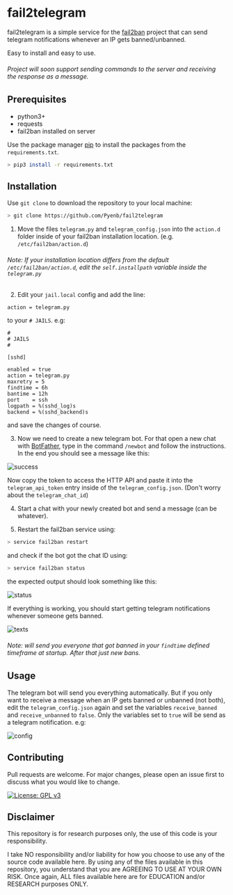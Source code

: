 # fail2telegram

fail2telegram is a simple service for the [fail2ban](https://github.com/fail2ban/fail2ban) project that can send telegram notifications whenever an IP gets banned/unbanned.

Easy to install and easy to use.

###### Project will soon support sending commands to the server and receiving the response as a message.

## Prerequisites

- python3+
- requests
- fail2ban installed on server

Use the package manager [pip](https://pip.pypa.io/en/stable/) to install the packages from the `requirements.txt`.

```bash
> pip3 install -r requirements.txt
```

## Installation

Use `git clone` to download the repository to your local machine:

```bash
> git clone https://github.com/Pyenb/fail2telegram
```

1. Move the files `telegram.py` and `telegram_config.json` into the `action.d` folder inside of your fail2ban installation location. (e.g. `/etc/fail2ban/action.d`)

###### Note: If your installation location differs from the default `/etc/fail2ban/action.d`, edit the `self.installpath` variable inside the `telegram.py`

2. Edit your `jail.local` config and add the line:

```
action = telegram.py
```

to your `# JAILS`. e.g:

```
#
# JAILS
#

[sshd]

enabled = true
action = telegram.py
maxretry = 5
findtime = 6h
bantime = 12h
port    = ssh
logpath = %(sshd_log)s
backend = %(sshd_backend)s
```

and save the changes of course.

3. Now we need to create a new telegram bot. For that open a new chat with [BotFather](https://telegram.me/botfather), type in the command `/newbot` and follow the instructions. In the end you should see a message like this:

![success](https://i.imgur.com/ugOzB1B.png)

Now copy the token to access the HTTP API and paste it into the `telegram_api_token` entry inside of the `telegram_config.json`. (Don't worry about the `telegram_chat_id`)

4. Start a chat with your newly created bot and send a message (can be whatever).

5. Restart the fail2ban service using:

```bash
> service fail2ban restart
```

and check if the bot got the chat ID using:

```bash
> service fail2ban status
```

the expected output should look something like this:

![status](https://i.imgur.com/wArFf0Q.png)

If everything is working, you should start getting telegram notifications whenever someone gets banned.

![texts](https://i.imgur.com/GcAVd5R.png)

###### Note: will send you everyone that got banned in your `findtime` defined timeframe at startup. After that just new bans.

## Usage

The telegram bot will send you everything automatically. But if you only want to receive a message when an IP gets banned or unbanned (not both), edit the `telegram_config.json` again and set the variables `receive_banned` and `receive_unbanned` to `false`. Only the variables set to `true` will be send as a telegram notification. e.g:

![config](https://i.imgur.com/OjWNHwl.png)

## Contributing
Pull requests are welcome. For major changes, please open an issue first to discuss what you would like to change.

[![License: GPL v3](https://img.shields.io/badge/License-GPLv3-blue.svg)](https://www.gnu.org/licenses/gpl-3.0)

## Disclaimer
This repository is for research purposes only, the use of this code is your responsibility.

I take NO responsibility and/or liability for how you choose to use any of the source code available here. By using any of the files available in this repository, you understand that you are AGREEING TO USE AT YOUR OWN RISK. Once again, ALL files available here are for EDUCATION and/or RESEARCH purposes ONLY.
